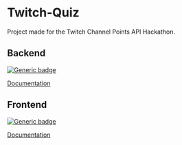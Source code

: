 # Twitch-Quiz

Project made for the Twitch Channel Points API Hackathon.

## Backend
[![Generic badge](https://img.shields.io/badge/Language-Python%20Flask-303f9f.svg)](https://shields.io/)

[Documentation](./backend/README.md)

## Frontend
[![Generic badge](https://img.shields.io/badge/Language-Vue.js-303f9f.svg)](https://shields.io/)

[Documentation](./frontend/README.md)

